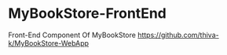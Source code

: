 # MyBookStore-FrontEnd
Front-End Component Of MyBookStore https://github.com/thiva-k/MyBookStore-WebApp
